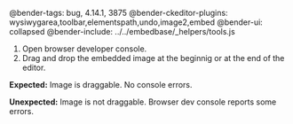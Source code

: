 @bender-tags: bug, 4.14.1, 3875
@bender-ckeditor-plugins: wysiwygarea,toolbar,elementspath,undo,image2,embed
@bender-ui: collapsed
@bender-include: ../../embedbase/_helpers/tools.js

1. Open browser developer console.
1. Drag and drop the embedded image at the beginnig or at the end of the editor.

**Expected:** Image is draggable. No console errors.

**Unexpected:** Image is not draggable. Browser dev console reports some errors.
